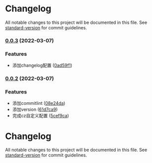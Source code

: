 # Changelog

All notable changes to this project will be documented in this file. See [standard-version](https://github.com/conventional-changelog/standard-version) for commit guidelines.

### [0.0.3](https://gitlab.qima-inc.com/PaaS-FE/devops-fe/compare/v0.0.2...v0.0.3) (2022-03-07)


### Features

* 添加changelog配置 ([0ad59f1](https://gitlab.qima-inc.com/PaaS-FE/devops-fe/commit/0ad59f10b17c6b4d990754664d55c2d4c899e9b7))

### [0.0.2](https://gitlab.qima-inc.com/PaaS-FE/devops-fe/compare/v0.0.1...v0.0.2) (2022-03-07)


### Features

* 添加commitlint ([08e24da](https://gitlab.qima-inc.com/PaaS-FE/devops-fe/commit/08e24dae0a2f7471ca70d188a2a6885bc59f1f43))
* 添加version ([61d7ca9](https://gitlab.qima-inc.com/PaaS-FE/devops-fe/commit/61d7ca9d0b4cb385ce55b575c43aa905a2e18fa9))
* 完成cz自定义配置 ([5cef9ca](https://gitlab.qima-inc.com/PaaS-FE/devops-fe/commit/5cef9ca426e93ff4d5dd447bc1c262db5b3a116c))

# Changelog

All notable changes to this project will be documented in this file. See [standard-version](https://github.com/conventional-changelog/standard-version) for commit guidelines.
